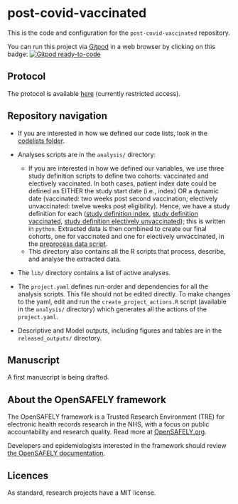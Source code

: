 # post-covid-vaccinated

This is the code and configuration for the `post-covid-vaccinated` repository.

You can run this project via [Gitpod](https://gitpod.io) in a web browser by clicking on this badge: [![Gitpod ready-to-code](https://img.shields.io/badge/Gitpod-ready--to--code-908a85?logo=gitpod)](https://gitpod.io/#https://github.com/opensafely/post-covid-vaccinated)

## Protocol
The protocol is available [here](https://uob.sharepoint.com/:w:/r/teams/grp-ehr/_layouts/15/Doc.aspx?sourcedoc=%7BEF4D8C0D-B811-4A56-9A03-030E6A32DCC5%7D&file=post-covid-vaccinated.docx&action=default&mobileredirect=true) (currently restricted access).

## Repository navigation
* If you are interested in how we defined our code lists, look in the [codelists folder](./codelists/).

* Analyses scripts are in the `analysis/` directory:
    * If you are interested in how we defined our variables, we use three study definition scripts to define two cohorts: vaccinated and electively vaccinated. In both cases, patient index date could be defined as EITHER the study start date (i.e., index) OR a dynamic date (vaccinated: two weeks post second vaccination; electively unvaccinated: twelve weeks post eligibility). Hence, we have a study definition for each ([study definition index](analysis/study_definition_index.py), [study definition vaccinated](analysis/study_definition_vaccinated.py), [study definition electively unvaccinated](analysis/study_definition_electively_unvaccinated.py)); this is written in `python`. Extracted data is then combined to create our final cohorts, one for vaccinated and one for electively unvaccinated, in the [preprocess data script](analysis/preprocess_data.R).
    * This directory also contains all the R scripts that process, describe, and analyse the extracted data.

* The `lib/` directory contains a list of active analyses.

* The `project.yaml` defines run-order and dependencies for all the analysis scripts. This file should not be edited directly. To make changes to the yaml, edit and run the `create_project_actions.R` script (available in the `analysis/` directory) which generates all the actions of the `project.yaml`.

* Descriptive and Model outputs, including figures and tables are in the `released_outputs/` directory.


## Manuscript
A first manuscript is being drafted.

## About the OpenSAFELY framework

The OpenSAFELY framework is a Trusted Research Environment (TRE) for electronic
health records research in the NHS, with a focus on public accountability and
research quality. Read more at [OpenSAFELY.org](https://opensafely.org).

Developers and epidemiologists interested in the framework should review [the OpenSAFELY documentation](https://docs.opensafely.org).

## Licences
As standard, research projects have a MIT license. 
